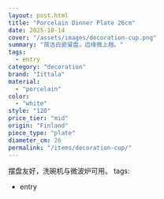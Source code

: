 ```yaml
---
layout: post.html
title: "Porcelain Dinner Plate 26cm"
date: 2025-10-14
cover: "/assets/images/decoration-cup.png"
summary: "简洁白瓷餐盘，边缘微上翘。"
tags:
  - entry
category: "decoration"
brand: "Iittala"
material:
  - "porcelain"
color:
  - "white"
style: "120"
price_tier: "mid"
origin: "Finland"
piece_type: "plate"
diameter_cm: 26
permalink: "/items/decoration-cup/"
---
```

摆盘友好，洗碗机与微波炉可用。
tags:
  - entry
